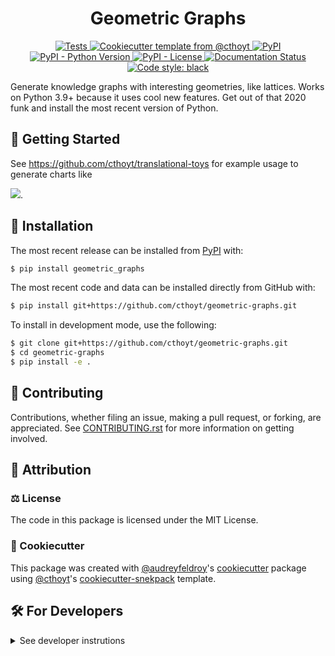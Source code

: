 <!--
<p align="center">
  <img src="https://github.com/cthoyt/geometric-graphs/raw/main/docs/source/logo.png" height="150">
</p>
-->

<h1 align="center">
  Geometric Graphs
</h1>

<p align="center">
    <a href="https://github.com/cthoyt/geometric-graphs/actions?query=workflow%3ATests">
        <img alt="Tests" src="https://github.com/cthoyt/geometric-graphs/workflows/Tests/badge.svg" />
    </a>
    <a href="https://github.com/cthoyt/cookiecutter-python-package">
        <img alt="Cookiecutter template from @cthoyt" src="https://img.shields.io/badge/Cookiecutter-snekpack-blue" /> 
    </a>
    <a href="https://pypi.org/project/geometric_graphs">
        <img alt="PyPI" src="https://img.shields.io/pypi/v/geometric_graphs" />
    </a>
    <a href="https://pypi.org/project/geometric_graphs">
        <img alt="PyPI - Python Version" src="https://img.shields.io/pypi/pyversions/geometric_graphs" />
    </a>
    <a href="https://github.com/cthoyt/geometric-graphs/blob/main/LICENSE">
        <img alt="PyPI - License" src="https://img.shields.io/pypi/l/geometric_graphs" />
    </a>
    <a href='https://geometric_graphs.readthedocs.io/en/latest/?badge=latest'>
        <img src='https://readthedocs.org/projects/geometric_graphs/badge/?version=latest' alt='Documentation Status' />
    </a>
    <a href='https://github.com/psf/black'>
        <img src='https://img.shields.io/badge/code%20style-black-000000.svg' alt='Code style: black' />
    </a>
</p>

Generate knowledge graphs with interesting geometries, like lattices.
Works on Python 3.9+ because it uses cool new features. Get out of that 2020
funk and install the most recent version of Python.

## 💪 Getting Started

See https://github.com/cthoyt/translational-toys for example usage to generate
charts like 

![](https://github.com/cthoyt/translational-toys/raw/main/results/line/embedding.gif).

## 🚀 Installation

The most recent release can be installed from
[PyPI](https://pypi.org/project/geometric_graphs/) with:

```bash
$ pip install geometric_graphs
```

The most recent code and data can be installed directly from GitHub with:

```bash
$ pip install git+https://github.com/cthoyt/geometric-graphs.git
```

To install in development mode, use the following:

```bash
$ git clone git+https://github.com/cthoyt/geometric-graphs.git
$ cd geometric-graphs
$ pip install -e .
```

## 👐 Contributing

Contributions, whether filing an issue, making a pull request, or forking, are appreciated. See
[CONTRIBUTING.rst](https://github.com/cthoyt/geometric-graphs/blob/master/CONTRIBUTING.rst) for more information on getting involved.

## 👋 Attribution

### ⚖️ License

The code in this package is licensed under the MIT License.

<!--
### 📖 Citation

Citation goes here!
-->

<!--
### 🎁 Support

This project has been supported by the following organizations (in alphabetical order):

- [Harvard Program in Therapeutic Science - Laboratory of Systems Pharmacology](https://hits.harvard.edu/the-program/laboratory-of-systems-pharmacology/)

-->

<!--
### 💰 Funding

This project has been supported by the following grants:

| Funding Body                                             | Program                                                                                                                       | Grant           |
|----------------------------------------------------------|-------------------------------------------------------------------------------------------------------------------------------|-----------------|
| DARPA                                                    | [Automating Scientific Knowledge Extraction (ASKE)](https://www.darpa.mil/program/automating-scientific-knowledge-extraction) | HR00111990009   |
-->

### 🍪 Cookiecutter

This package was created with [@audreyfeldroy](https://github.com/audreyfeldroy)'s
[cookiecutter](https://github.com/cookiecutter/cookiecutter) package using [@cthoyt](https://github.com/cthoyt)'s
[cookiecutter-snekpack](https://github.com/cthoyt/cookiecutter-snekpack) template.

## 🛠️ For Developers

<details>
  <summary>See developer instrutions</summary>

  
The final section of the README is for if you want to get involved by making a code contribution.

### ❓ Testing

After cloning the repository and installing `tox` with `pip install tox`, the unit tests in the `tests/` folder can be
run reproducibly with:

```shell
$ tox
```

Additionally, these tests are automatically re-run with each commit in a [GitHub Action](https://github.com/cthoyt/geometric-graphs/actions?query=workflow%3ATests).

### 📦 Making a Release

After installing the package in development mode and installing
`tox` with `pip install tox`, the commands for making a new release are contained within the `finish` environment
in `tox.ini`. Run the following from the shell:

```shell
$ tox -e finish
```

This script does the following:

1. Uses BumpVersion to switch the version number in the `setup.cfg` and
   `src/geometric_graphs/version.py` to not have the `-dev` suffix
2. Packages the code in both a tar archive and a wheel
3. Uploads to PyPI using `twine`. Be sure to have a `.pypirc` file configured to avoid the need for manual input at this
   step
4. Push to GitHub. You'll need to make a release going with the commit where the version was bumped.
5. Bump the version to the next patch. If you made big changes and want to bump the version by minor, you can
   use `tox -e bumpversion minor` after.
</details>
